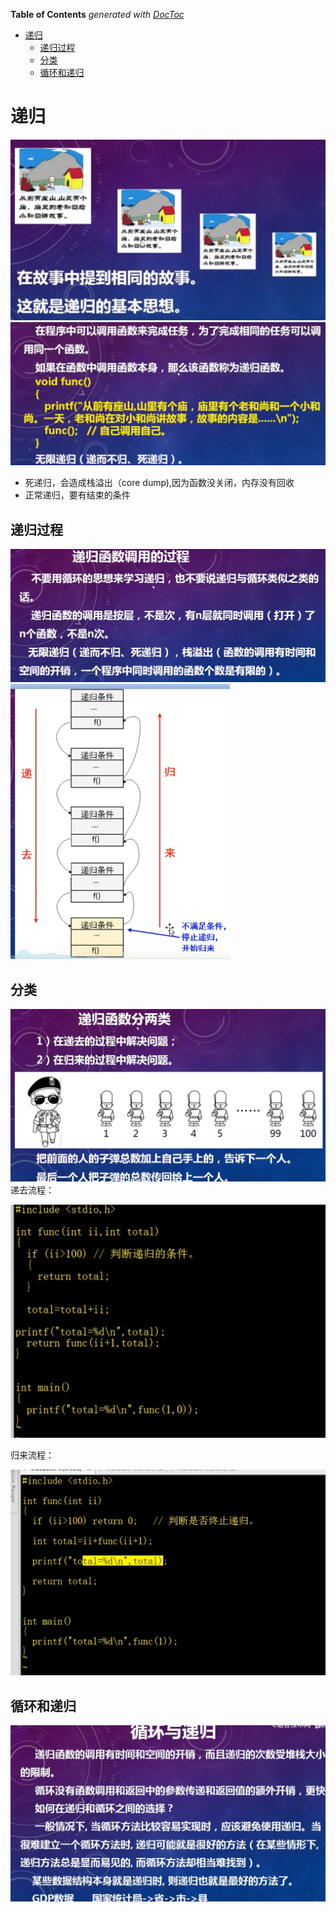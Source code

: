 <!-- START doctoc generated TOC please keep comment here to allow auto update -->
<!-- DON'T EDIT THIS SECTION, INSTEAD RE-RUN doctoc TO UPDATE -->
**Table of Contents**  *generated with [DocToc](https://github.com/thlorenz/doctoc)*

- [递归](#%E9%80%92%E5%BD%92)
  - [递归过程](#%E9%80%92%E5%BD%92%E8%BF%87%E7%A8%8B)
  - [分类](#%E5%88%86%E7%B1%BB)
  - [循环和递归](#%E5%BE%AA%E7%8E%AF%E5%92%8C%E9%80%92%E5%BD%92)

<!-- END doctoc generated TOC please keep comment here to allow auto update -->

# 递归
![](.recursive_images/recursive_idea.png)
![](.recursive_images/recursive_info.png)

- 死递归，会造成栈溢出（core dump),因为函数没关闭，内存没有回收
- 正常递归，要有结束的条件

## 递归过程
![](.recursive_images/recursive_info1.png)
![](.recursive_images/recursive_process.png)


## 分类
![](.recursive_images/recursive_class.png)
递去流程：  

![](.recursive_images/recursive_class1.png)

归来流程：  

![](.recursive_images/recursive_class2.png)


## 循环和递归
![](.recursive_images/iterate_n_recursive.png)